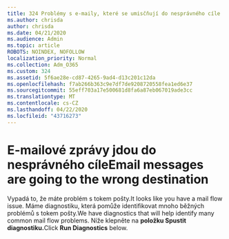 ```yaml
---
title: 324 Problémy s e-maily, které se umisčňují do nesprávného cíle
ms.author: chrisda
author: chrisda
ms.date: 04/21/2020
ms.audience: Admin
ms.topic: article
ROBOTS: NOINDEX, NOFOLLOW
localization_priority: Normal
ms.collection: Adm_O365
ms.custom: 324
ms.assetid: 5f6ae28e-cd87-4265-9ad4-d13c201c12da
ms.openlocfilehash: f7ab266b363c9e7df7de9208720558fea1ed6e37
ms.sourcegitcommit: 55eff703a17e500681d8fa6a87eb067019ade3cc
ms.translationtype: MT
ms.contentlocale: cs-CZ
ms.lasthandoff: 04/22/2020
ms.locfileid: "43716273"
---
```

# <a name="email-messages-are-going-to-the-wrong-destination"></a><span data-ttu-id="509ed-102">E-mailové zprávy jdou do nesprávného cíle</span><span class="sxs-lookup"><span data-stu-id="509ed-102">Email messages are going to the wrong destination</span></span>

<span data-ttu-id="509ed-103">Vypadá to, že máte problém s tokem pošty.</span><span class="sxs-lookup"><span data-stu-id="509ed-103">It looks like you have a mail flow issue.</span></span> <span data-ttu-id="509ed-104">Máme diagnostiku, která pomůže identifikovat mnoho běžných problémů s tokem pošty.</span><span class="sxs-lookup"><span data-stu-id="509ed-104">We have diagnostics that will help identify many common mail flow problems.</span></span> <span data-ttu-id="509ed-105">Níže klepněte na **položku Spustit diagnostiku.**</span><span class="sxs-lookup"><span data-stu-id="509ed-105">Click **Run Diagnostics** below.</span></span>
